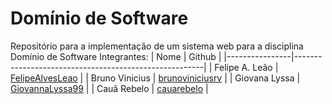 # Domínio de Software
Repositório para a implementação de um sistema web para a disciplina Domínio de Software
Integrantes:
| Nome           | Github                                                |
|----------------|-------------------------------------------------------|
| Felipe A. Leão | [FelipeAlvesLeao](https://github.com/FelipeAlvesLeao) |
| Bruno Vinicius | [brunoviniciusrv](https://github.com/brunoviniciusrv) |
| Giovana Lyssa  | [GiovannaLyssa99](https://github.com/GiovannaLyssa99) |
| Cauã Rebelo  | [cauarebelo](https://github.com/cauarebelo) |


